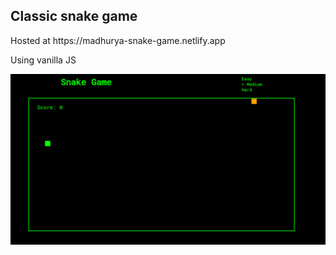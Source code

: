 <h2>Classic snake game</h2>
<p>Hosted at <a>https://madhurya-snake-game.netlify.app</a> </p>
<p>Using vanilla JS</p>
<img src='file.PNG' />

